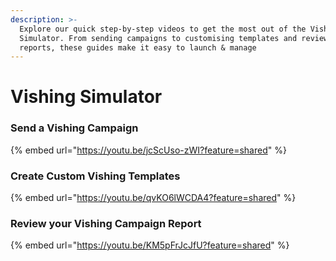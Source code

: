 ```yaml
---
description: >-
  Explore our quick step-by-step videos to get the most out of the Vishing
  Simulator. From sending campaigns to customising templates and reviewing
  reports, these guides make it easy to launch & manage
---
```


# Vishing Simulator

### Send a Vishing Campaign

{% embed url="https://youtu.be/jcScUso-zWI?feature=shared" %}

### Create Custom Vishing Templates

{% embed url="https://youtu.be/qvKO6lWCDA4?feature=shared" %}

### Review your Vishing Campaign Report

{% embed url="https://youtu.be/KM5pFrJcJfU?feature=shared" %}
